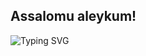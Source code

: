 ## Assalomu aleykum!

![Typing SVG](https://readme-typing-svg.demolab.com/?lines=I'm+Dilshod+Toxirov;🤖+AI+Engineer+(Learner);📊+Data+Analyst+(Learner);🐍+Python+developer;🎓+PDPU+Student+1/4;&width=350&height=50&font=Arial&color=1E90FF&size=22&duration=5000)


